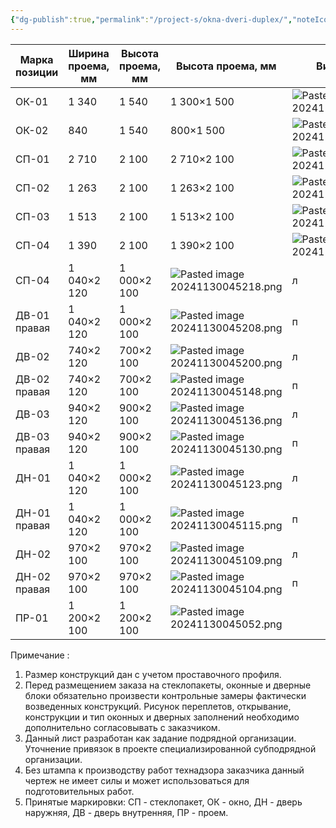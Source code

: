 ```yaml
---
{"dg-publish":true,"permalink":"/project-s/okna-dveri-duplex/","noteIcon":"","updated":"2024-12-04T19:57:48.464+03:00"}
---
```



| Марка позиции | Ширина проема, мм | Высота проема, мм | Высота проема, мм                    | Вид изнутри                          | Кол-во |
| ------------- | ----------------- | ----------------- | ------------------------------------ | ------------------------------------ | ------ |
| ОК-01         | 1 340             | 1 540             | 1 300×1 500                          | ![Pasted image 20241130044507.png](/img/user/Cache/Pasted%20image%2020241130044507.png) | 2      |
| ОК-02         | 840               | 1 540             | 800×1 500                            | ![Pasted image 20241130044516.png](/img/user/Cache/Pasted%20image%2020241130044516.png) | 2      |
| СП-01         | 2 710             | 2 100             | 2 710×2 100                          | ![Pasted image 20241130044525.png](/img/user/Cache/Pasted%20image%2020241130044525.png) | 3      |
| СП-02         | 1 263             | 2 100             | 1 263×2 100                          | ![Pasted image 20241130044533.png](/img/user/Cache/Pasted%20image%2020241130044533.png) | 3      |
| СП-03         | 1 513             | 2 100             | 1 513×2 100                          | ![Pasted image 20241130044547.png](/img/user/Cache/Pasted%20image%2020241130044547.png) | 2      |
| СП-04         | 1 390             | 2 100             | 1 390×2 100                          | ![Pasted image 20241130044554.png](/img/user/Cache/Pasted%20image%2020241130044554.png) | 2      |
| СП-04         | 1 040×2 120       | 1 000×2 100       | ![Pasted image 20241130045218.png](/img/user/Cache/Pasted%20image%2020241130045218.png) | л                                    | 1      |
| ДВ-01 правая  | 1 040×2 120       | 1 000×2 100       | ![Pasted image 20241130045208.png](/img/user/Cache/Pasted%20image%2020241130045208.png) | п                                    | 1      |
| ДВ-02         | 740×2 120         | 700×2 100         | ![Pasted image 20241130045200.png](/img/user/Cache/Pasted%20image%2020241130045200.png) | л                                    | 1      |
| ДВ-02 правая  | 740×2 120         | 700×2 100         | ![Pasted image 20241130045148.png](/img/user/Cache/Pasted%20image%2020241130045148.png) | п                                    | 1      |
| ДВ-03         | 940×2 120         | 900×2 100         | ![Pasted image 20241130045136.png](/img/user/Cache/Pasted%20image%2020241130045136.png) | л                                    | 1      |
| ДВ-03 правая  | 940×2 120         | 900×2 100         | ![Pasted image 20241130045130.png](/img/user/Cache/Pasted%20image%2020241130045130.png) | п                                    | 1      |
| ДН-01         | 1 040×2 120       | 1 000×2 100       | ![Pasted image 20241130045123.png](/img/user/Cache/Pasted%20image%2020241130045123.png) | л                                    | 1      |
| ДН-01 правая  | 1 040×2 120       | 1 000×2 100       | ![Pasted image 20241130045115.png](/img/user/Cache/Pasted%20image%2020241130045115.png) | п                                    | 1      |
| ДН-02         | 970×2 100         | 970×2 100         | ![Pasted image 20241130045109.png](/img/user/Cache/Pasted%20image%2020241130045109.png) | л                                    | 1      |
| ДН-02 правая  | 970×2 100         | 970×2 100         | ![Pasted image 20241130045104.png](/img/user/Cache/Pasted%20image%2020241130045104.png) | п                                    | 1      |
| ПР-01         | 1 200×2 100       | 1 200×2 100       | ![Pasted image 20241130045052.png](/img/user/Cache/Pasted%20image%2020241130045052.png) |                                      | 2      |

Примечание : 
1. Размер конструкций дан с учетом проставочного профиля. 
2. Перед размещением заказа на стеклопакеты, оконные и дверные блоки обязательно произвести контрольные замеры фактически возведенных конструкций. Рисунок переплетов, открывание, конструкции и тип оконных и дверных заполнений необходимо дополнительно согласовывать с заказчиком. 
3. Данный лист разработан как задание подрядной организации. Уточнение привязок в проекте специализированной субподрядной организации. 
4. Без штампа к производству работ технадзора заказчика данный чертеж не имеет силы и может использоваться для подготовительных работ. 
5. Принятые маркировки: СП - стеклопакет, ОК - окно, ДН - дверь наружняя, ДВ - дверь внутренняя, ПР - проем.